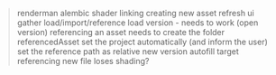 > renderman alembic shader linking
> creating new asset refresh ui
> gather load/import/reference
> load version - needs to work (open version)
> referencing an asset needs to create the folder referencedAsset 
> set the project automatically (and inform the user)
> set the reference path as relative
> new version autofill target
> referencing new file loses shading?

